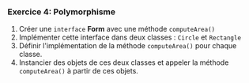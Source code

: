 ### Exercice 4: Polymorphisme

1. Créer une `interface` **Form** avec une méthode `computeArea()`
2. Implémenter cette interface dans deux classes :  `Circle` et `Rectangle`
3. Définir l'implémentation de la méthode `computeArea()` pour chaque classe.
4. Instancier des objets de ces deux classes et appeler la méthode `computeArea()` à partir de ces objets.